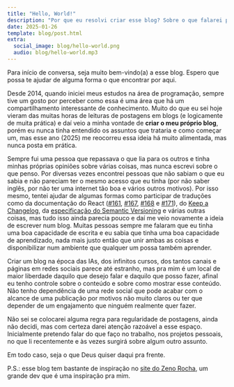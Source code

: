 ```yaml
---
title: "Hello, World!"
description: "Por que eu resolvi criar esse blog? Sobre o que falarei por aqui?"
date: 2025-01-26
template: blog/post.html
extra:
  social_image: blog/hello-world.png
  audio: blog/hello-world.mp3
---
```


Para início de conversa, seja muito bem-vindo(a) a esse blog. Espero que possa te ajudar de alguma forma o que encontrar por aqui.

Desde 2014, quando iniciei meus estudos na área de programação, sempre tive um gosto por perceber como essa é uma área que há um compartilhamento interessante de conhecimento. Muito do que eu sei hoje vieram das muitas horas de leituras de postagens em blogs (e logicamente de muita prática) e daí veio a minha vontade de **criar o meu próprio blog**, porém eu nunca tinha entendido os assuntos que trataria e como começar um, mas esse ano (2025) me reocorreu essa ideia há muito alimentada, mas nunca posta em prática.

Sempre fui uma pessoa que repassava o que lia para os outros e tinha minhas próprias opiniões sobre várias coisas, mas nunca escrevi sobre o que penso. Por diversas vezes encontrei pessoas que não sabiam o que eu sabia e não pareciam ter o mesmo acesso que eu tinha (por não saber inglês, por não ter uma internet tão boa e vários outros motivos). Por isso mesmo, tentei ajudar de algumas formas como participar de traduções como da documentação do React ([#161](https://github.com/reactjs/pt-br.react.dev/pull/161), [#167](https://github.com/reactjs/pt-br.react.dev/pull/167), [#168](https://github.com/reactjs/pt-br.react.dev/pull/168) e [#171](https://github.com/reactjs/pt-br.react.dev/pull/171)), do [Keep a Changelog](https://github.com/olivierlacan/keep-a-changelog/pull/577), da [especificação do Semantic Versioning](https://github.com/semver/semver.org/pull/430) e várias outras coisas, mas tudo isso ainda parecia pouco e daí me veio novamente a ideia de escrever num blog. Muitas pessoas sempre me falaram que eu tinha uma boa capacidade de escrita e eu sabia que tinha uma boa capacidade de aprendizado, nada mais justo então que unir ambas as coisas e disponibilizar num ambiente que qualquer um possa também aprender.

Criar um blog na época das IAs, dos infinitos cursos, dos tantos canais e páginas em redes sociais parece até estranho, mas pra mim é um local de maior liberdade daquilo que desejo falar e daquilo que posso fazer, afinal eu tenho controle sobre o conteúdo e sobre como mostrar esse conteúdo. Não tenho dependência de uma rede social que pode acabar com o alcance de uma publicação por motivos não muito claros ou ter que depender de um engajamento que ninguém realmente quer fazer.

Não sei se colocarei alguma regra para regularidade de postagens, ainda não decidi, mas com certeza darei atenção razoável a esse espaço. Inicialmente pretendo falar do que faço no trabalho, nos projetos pessoais, no que li recentemente e às vezes surgirá sobre algum outro assunto.

Em todo caso, seja o que Deus quiser daqui pra frente.

P.S.: esse blog tem bastante de inspiração no [site do Zeno Rocha](https://zenorocha.com/), um grande dev que é uma inspiração pra mim.
